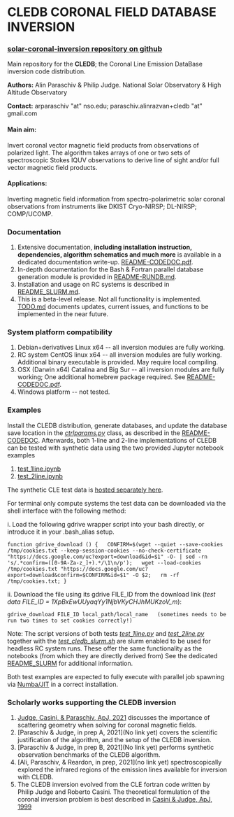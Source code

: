 # **CLEDB CORONAL FIELD DATABASE INVERSION**
### [solar-coronal-inversion repository on github](https://github.com/arparaschiv/solar-coronal-inversion/)

Main repository for the **CLEDB**; the Coronal Line Emission DataBase inversion code distribution.

**Authors:** Alin Paraschiv & Philip Judge. National Solar Observatory & High Altitude Observatory

**Contact:** arparaschiv "at" nso.edu; paraschiv.alinrazvan+cledb "at" gmail.com

#### **Main aim:** 
Invert coronal vector magnetic field products from observations of polarized light. 
The algorithm takes arrays of one or two sets of spectroscopic Stokes IQUV observations
to derive line of sight and/or full vector magnetic field products.

#### **Applications:** 
Inverting magnetic field information from spectro-polarimetric solar coronal observations from instruments like DKIST Cryo-NIRSP; DL-NIRSP; COMP/UCOMP.

### **Documentation**

1. Extensive documentation, **including installation instruction, dependencies, algorithm schematics and much more** is available in a dedicated documentation write-up. [README-CODEDOC.pdf](./codedoc-latex/README-CODEDOC.pdf).
2. In-depth documentation for the Bash & Fortran parallel database generation module is provided in [README-RUNDB.md](./CLEDB_BUILD/README-RUNDB.md).
3. Installation and usage on RC systems is described in [README_SLURM.md](./README_SLURM.md).
4. This is a beta-level release. Not all functionality is implemented. [TODO.md](./TODO.md) documents updates, current issues, and functions to be implemented in the near future.
### **System platform compatibility**

1. Debian+derivatives Linux x64           -- all inversion modules are fully working.
2. RC system CentOS linux x64             -- all inversion modules are fully working. Additional binary executable is provided. May require local compiling.
3. OSX (Darwin x64) Catalina and Big Sur  -- all inversion modules are fully working; One additional homebrew package required. See [README-CODEDOC.pdf](./codedoc-latex/README-CODEDOC.pdf).
4. Windows platform                       -- not tested.

### **Examples**
Install the CLEDB distribution, generate databases, and update the database save location in the *[ctrlparams.py](./ctrlparams.py)* class, as described in the [README-CODEDOC](./codedoc-latex/README-CODEDOC.pdf).
Afterwards, both 1-line and 2-line implementations of CLEDB can be tested with synthetic data using the two provided Jupyter notebook examples

1. [test_1line.ipynb](./test_1line.ipynb)
2. [test_2line.ipynb](./test_2line.ipynb)


The synthetic CLE test data is [hosted separately here](https://drive.google.com/file/d/1XpBxEwUUyaqYy1NjbVKyCHJhMUKzoV_m/view?usp=sharing).

For terminal only compute systems the test data can be downloaded via the shell interface with the following method:

i. Load the following gdrive wrapper script into your bash directly, or introduce it in your .bash_alias setup.

    function gdrive_download () {   CONFIRM=$(wget --quiet --save-cookies /tmp/cookies.txt --keep-session-cookies --no-check-certificate "https://docs.google.com/uc?export=download&id=$1" -O- | sed -rn 's/.*confirm=([0-9A-Za-z_]+).*/\1\n/p');   wget --load-cookies /tmp/cookies.txt "https://docs.google.com/uc?export=download&confirm=$CONFIRM&id=$1" -O $2;   rm -rf /tmp/cookies.txt; }

ii. Download the file using its gdrive FILE_ID from the download link (*test data FILE_ID = 1XpBxEwUUyaqYy1NjbVKyCHJhMUKzoV_m*):

    gdrive_download FILE_ID local_path/local_name   (sometimes needs to be run two times to set cookies correctly!)

Note: The script versions of both tests *[test_1line.py](./test_1line.py)* and *[test_2line.py](./test_2line.py)* together with the *[test_cledb_slurm.sh](./test_cledb_slurm.sh)* are slurm enabled to be used for headless RC system runs. 
These offer the same functionality as the notebooks (from which they are directly derived from) See the dedicated [README_SLURM](./README_SLURM.md) for additional information.

Both test examples are expected to fully execute with parallel job spawning via [Numba/JIT](https://numba.readthedocs.io/en/0.53.1/) in a correct installation.


### **Scholarly works supporting the CLEDB inversion**
1. [Judge, Casini, & Paraschiv, ApJ, 2021](https://ui.adsabs.harvard.edu/abs/2021ApJ...912...18J/abstract) 
discusses the importance of scattering geometry when solving for coronal magnetic fields.
2. [Paraschiv & Judge, in prep A, 2021](No link yet) covers the scientific justification of the algorithm, and the setup of the CLEDB inversion.
3. [Paraschiv & Judge, in prep B, 2021](No link yet) performs synthetic observation benchmarks of the CLEDB algorithm.
4. [Ali, Paraschiv, & Reardon, in prep, 2021](no link yet) spectroscopically explored the infrared regions of 
    the emission lines available for inversion with CLEDB. 
5. The CLEDB inversion evolved from the CLE fortran code written by Philip Judge and Roberto Casini. 
The theoretical formulation of the coronal inversion problem is best described in [Casini & Judge, ApJ, 1999](https://ui.adsabs.harvard.edu/abs/1999ApJ...522..524C/abstract)